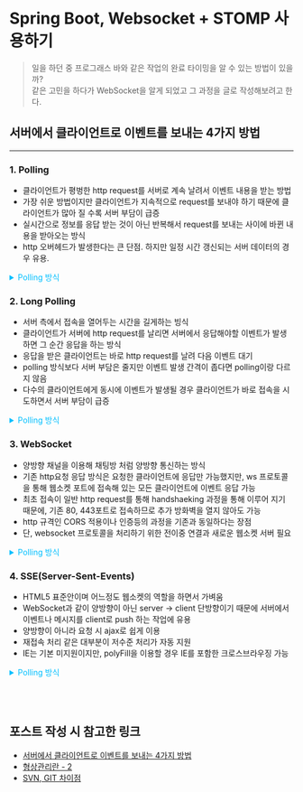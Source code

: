 # Spring Boot, Websocket + STOMP 사용하기

> 일을 하던 중 프로그래스 바와 같은 작업의 완료 타이밍을 알 수 있는 방법이 있을까?  
> 같은 고민을 하다가 WebSocket을 알게 되었고 그 과정을 글로 작성해보려고 한다.

## 서버에서 클라이언트로 이벤트를 보내는 4가지 방법
***

### 1. Polling

- 클라이언트가 평벙한 http request를 서버로 계속 날려서 이벤트 내용을 받는 방법
- 가장 쉬운 방법이지만 클라이언트가 지속적으로 request를 보내야 하기 때문에 클라이언트가 많아 질 수록 서버 부담이 급증
- 실시간으로 정보를 응답 받는 것이 아닌 반복해서 request를 보내는 사이에 바뀐 내용을 받아오는 방식
- http 오버헤드가 발생한다는 큰 단점. 하지만 일정 시간 갱신되는 서버 데이터의 경우 유용.

<details>
    <summary style="color: deepskyblue">Polling 방식</summary>
    <img src="/img/posts/spring-boot/polling.png">
</details>

### 2. Long Polling
- 서버 측에서 접속을 열어두는 시간을 길게하는 빙식
- 클라이언트가 서버에 http request를 날리면 서버에서 응답해야할 이벤트가 발생하면 그 순간 응답을 하는 방식
- 응답을 받은 클라이언트는 바로 http request를 날려 다음 이벤트 대기
- polling 방식보다 서버 부담은 줄지만 이벤트 발생 간격이 좁다면 polling이랑 다르지 않음
- 다수의 클라이언트에게 동시에 이벤트가 발생될 경우 클라이언트가 바로 접속을 시도하면서 서버 부담이 급증

<details>
    <summary style="color: deepskyblue">Polling 방식</summary>
    <img src="/img/posts/spring-boot/long-polling.png">
</details>

### 3. WebSocket
- 양방향 채널을 이용해 채팅방 처럼 양방향 통신하는 방식
- 기존 http요청 응답 방식은 요청한 클라이언트에 응답만 가능했지만, ws 프로토콜을 통해 웹소켓 포트에 접속해 있는 모든 클라이언트에 이벤트 응답 가능
- 최초 접속이 일반 http request를 통해 handshaeking 과정을 통해 이루어 지기 때문에, 기존 80, 443포트로 접속하므로 추가 방화벽을 열지 않아도 가능
- http 규격인 CORS 적용이나 인증등의 과정을 기존과 동일하다는 장점
- 단, websocket 프로토콜을 처리하기 위한 전이중 연결과 새로운 웹소켓 서버 필요

<details>
    <summary style="color: deepskyblue">Polling 방식</summary>
    <img src="/img/posts/spring-boot/WebSocket.png">
</details>

### 4. SSE(Server-Sent-Events)
- HTML5 표준안이며 어느정도 웹소켓의 역할을 하면서 가벼움
- WebSocket과 같이 양방향이 아닌 server -> client 단방향이기 때문에 서버에서 이벤트나 메시지를 client로 push 하는 작업에 유용
- 양방향이 아니라 요청 시 ajax로 쉽게 이용
- 재접속 처리 같은 대부분이 저수준 처리가 자동 지원
- IE는 기본 미지원이지만, polyFill을 이용할 경우 IE를 포함한 크로스브라우징 가능

<details>
    <summary style="color: deepskyblue">Polling 방식</summary>
    <img src="/img/posts/spring-boot/long-polling.png">
</details>

<div style="height: 50px;"></div>


## 포스트 작성 시 참고한 링크
- [서버에서 클라이언트로 이벤트를 보내는 4가지 방법](https://inpa.tistory.com/entry/WEB-%F0%9F%93%9A-Polling-Long-Polling-Server-Sent-Event-WebSocket-%EC%9A%94%EC%95%BD-%EC%A0%95%EB%A6%AC)
- [형상관리란 - 2](https://sujinnaljin.medium.com/software-engineering-%ED%98%95%EC%83%81-%EA%B4%80%EB%A6%AC%EC%97%90-%EB%8C%80%ED%95%98%EC%97%AC-932d14f6f341)
- [SVN, GIT 차이점](https://s-yeonjuu.tistory.com/53)
